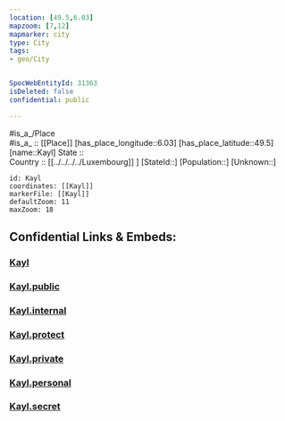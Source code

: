 ```yaml
---
location: [49.5,6.03] 
mapzoom: [7,12] 
mapmarker: city 
type: City
tags:
- geo/City


SpocWebEntityId: 31363
isDeleted: false
confidential: public

---
```

#is_a_/Place  
#is_a_ :: [[Place]] 
[has_place_longitude::6.03] 
[has_place_latitude::49.5] 
[name::Kayl] 
State ::  
Country :: [[../../../../Luxembourg]] ] 
[StateId::] 
[Population::] 
[Unknown::] 


```leaflet
id: Kayl
coordinates: [[Kayl]] 
markerFile: [[Kayl]] 
defaultZoom: 11 
maxZoom: 18
```


## Confidential Links & Embeds: 

### [Kayl](/_Standards/Earth/Continent/Europe/Europe~West/Luxembourg/City/Kayl.md) 

### [Kayl.public](/_public/Earth/Continent/Europe/Europe~West/Luxembourg/City/Kayl.public.md) 

### [Kayl.internal](/_internal/Earth/Continent/Europe/Europe~West/Luxembourg/City/Kayl.internal.md) 

### [Kayl.protect](/_protect/Earth/Continent/Europe/Europe~West/Luxembourg/City/Kayl.protect.md) 

### [Kayl.private](/_private/Earth/Continent/Europe/Europe~West/Luxembourg/City/Kayl.private.md) 

### [Kayl.personal](/_personal/Earth/Continent/Europe/Europe~West/Luxembourg/City/Kayl.personal.md) 

### [Kayl.secret](/_secret/Earth/Continent/Europe/Europe~West/Luxembourg/City/Kayl.secret.md)

